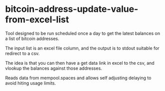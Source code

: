# bitcoin-address-update-value-from-excel-list

Tool designed to be run scheduled once a day to get the latest balances on a list of bitcoin addresses.

The input list is an excel file column, and the output is to stdout suitable for redirect to a csv.

The idea is that you can then have a get data link in excel to the csv, and vlookup the balances against those addresses.

Reads data from mempool.spaces and allows self adjusting delaying to avoid hiting usage limits.
